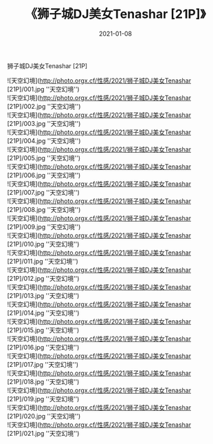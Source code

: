 ﻿---
layout: post
title:  《狮子城DJ美女Tenashar [21P]》
date:   2021-01-08
img: http://photo.orgx.cf/性感/2021/狮子城DJ美女Tenashar [21P]/000.jpg
categories: [美女, 性感, 泳衣]
---

狮子城DJ美女Tenashar [21P]



![天空幻境](http://photo.orgx.cf/性感/2021/狮子城DJ美女Tenashar [21P]/001.jpg ''天空幻境'') <br>
![天空幻境](http://photo.orgx.cf/性感/2021/狮子城DJ美女Tenashar [21P]/002.jpg ''天空幻境'') <br>
![天空幻境](http://photo.orgx.cf/性感/2021/狮子城DJ美女Tenashar [21P]/003.jpg ''天空幻境'') <br>
![天空幻境](http://photo.orgx.cf/性感/2021/狮子城DJ美女Tenashar [21P]/004.jpg ''天空幻境'') <br>
![天空幻境](http://photo.orgx.cf/性感/2021/狮子城DJ美女Tenashar [21P]/005.jpg ''天空幻境'') <br>
![天空幻境](http://photo.orgx.cf/性感/2021/狮子城DJ美女Tenashar [21P]/006.jpg ''天空幻境'') <br>
![天空幻境](http://photo.orgx.cf/性感/2021/狮子城DJ美女Tenashar [21P]/007.jpg ''天空幻境'') <br>
![天空幻境](http://photo.orgx.cf/性感/2021/狮子城DJ美女Tenashar [21P]/008.jpg ''天空幻境'') <br>
![天空幻境](http://photo.orgx.cf/性感/2021/狮子城DJ美女Tenashar [21P]/009.jpg ''天空幻境'') <br>
![天空幻境](http://photo.orgx.cf/性感/2021/狮子城DJ美女Tenashar [21P]/010.jpg ''天空幻境'') <br>
![天空幻境](http://photo.orgx.cf/性感/2021/狮子城DJ美女Tenashar [21P]/011.jpg ''天空幻境'') <br>
![天空幻境](http://photo.orgx.cf/性感/2021/狮子城DJ美女Tenashar [21P]/012.jpg ''天空幻境'') <br>
![天空幻境](http://photo.orgx.cf/性感/2021/狮子城DJ美女Tenashar [21P]/013.jpg ''天空幻境'') <br>
![天空幻境](http://photo.orgx.cf/性感/2021/狮子城DJ美女Tenashar [21P]/014.jpg ''天空幻境'') <br>
![天空幻境](http://photo.orgx.cf/性感/2021/狮子城DJ美女Tenashar [21P]/015.jpg ''天空幻境'') <br>
![天空幻境](http://photo.orgx.cf/性感/2021/狮子城DJ美女Tenashar [21P]/016.jpg ''天空幻境'') <br>
![天空幻境](http://photo.orgx.cf/性感/2021/狮子城DJ美女Tenashar [21P]/017.jpg ''天空幻境'') <br>
![天空幻境](http://photo.orgx.cf/性感/2021/狮子城DJ美女Tenashar [21P]/018.jpg ''天空幻境'') <br>
![天空幻境](http://photo.orgx.cf/性感/2021/狮子城DJ美女Tenashar [21P]/019.jpg ''天空幻境'') <br>
![天空幻境](http://photo.orgx.cf/性感/2021/狮子城DJ美女Tenashar [21P]/020.jpg ''天空幻境'') <br>
![天空幻境](http://photo.orgx.cf/性感/2021/狮子城DJ美女Tenashar [21P]/021.jpg ''天空幻境'') <br>